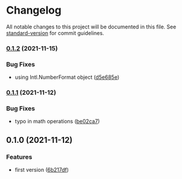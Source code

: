 # Changelog

All notable changes to this project will be documented in this file. See [standard-version](https://github.com/conventional-changelog/standard-version) for commit guidelines.

### [0.1.2](https://github.com/carlosala/currentcy/compare/v0.1.1...v0.1.2) (2021-11-15)


### Bug Fixes

* using Intl.NumberFormat object ([d5e685e](https://github.com/carlosala/currentcy/commit/d5e685e7e05eb5b702ec8fc54b43d9015c7b3b65))

### [0.1.1](https://github.com/carlosala/currentcy/compare/v0.1.0...v0.1.1) (2021-11-12)


### Bug Fixes

* typo in math operations ([be02ca7](https://github.com/carlosala/currentcy/commit/be02ca7d223b7a12613c3cd48766bfcba6bca335))

## 0.1.0 (2021-11-12)


### Features

* first version ([6b217df](https://github.com/carlosala/currentcy/commit/6b217dfb5db6d0043e54cc3a13f9533a147a6641))
